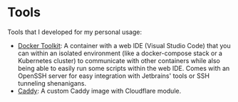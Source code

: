 # Tools

Tools that I developed for my personal usage:

- [Docker Toolkit](docker/toolkit): A container with a web IDE (Visual Studio Code) that you can within an isolated
  environment (like a docker-compose stack or a Kubernetes cluster) to communicate with other containers while also
  being able to easily run some scripts within the web IDE. Comes with an OpenSSH server for easy integration with
  Jetbrains' tools or SSH tunneling shenanigans.
- [Caddy](docker/caddy): A custom Caddy image with Cloudflare module.